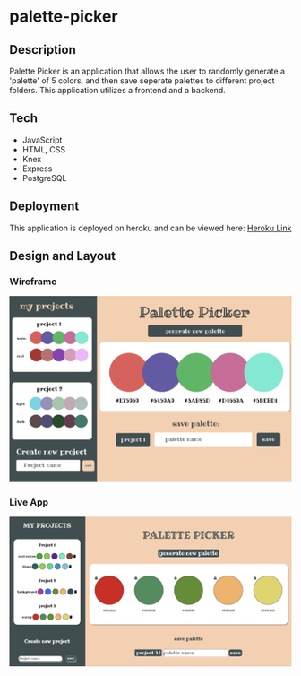 # palette-picker

## Description
Palette Picker is an application that allows the user to randomly generate a 'palette' of 5 colors, and then save seperate palettes to different project folders. This application utilizes a frontend and a backend.

## Tech
- JavaScript
- HTML, CSS
- Knex
- Express
- PostgreSQL

## Deployment
This application is deployed on heroku and can be viewed here: [Heroku Link](https://cv-palette-picker.herokuapp.com/)

## Design and Layout

### Wireframe

![Wireframe](public/wireframe.png)

### Live App

![App ](public/app.png)
